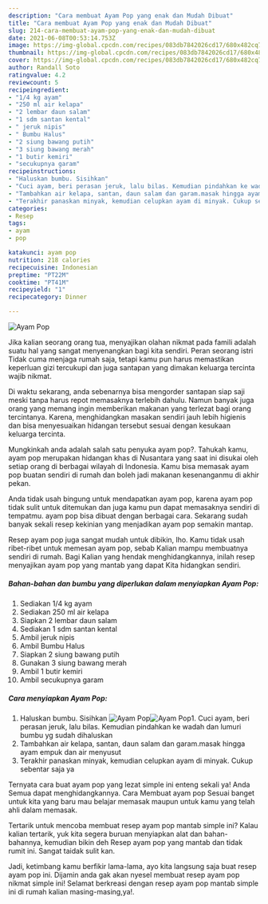 ```yaml
---
description: "Cara membuat Ayam Pop yang enak dan Mudah Dibuat"
title: "Cara membuat Ayam Pop yang enak dan Mudah Dibuat"
slug: 214-cara-membuat-ayam-pop-yang-enak-dan-mudah-dibuat
date: 2021-06-08T00:53:14.753Z
image: https://img-global.cpcdn.com/recipes/083db7842026cd17/680x482cq70/ayam-pop-foto-resep-utama.jpg
thumbnail: https://img-global.cpcdn.com/recipes/083db7842026cd17/680x482cq70/ayam-pop-foto-resep-utama.jpg
cover: https://img-global.cpcdn.com/recipes/083db7842026cd17/680x482cq70/ayam-pop-foto-resep-utama.jpg
author: Randall Soto
ratingvalue: 4.2
reviewcount: 5
recipeingredient:
- "1/4 kg ayam"
- "250 ml air kelapa"
- "2 lembar daun salam"
- "1 sdm santan kental"
- " jeruk nipis"
- " Bumbu Halus"
- "2 siung bawang putih"
- "3 siung bawang merah"
- "1 butir kemiri"
- "secukupnya garam"
recipeinstructions:
- "Haluskan bumbu. Sisihkan"
- "Cuci ayam, beri perasan jeruk, lalu bilas. Kemudian pindahkan ke wadah dan lumuri bumbu yg sudah dihaluskan"
- "Tambahkan air kelapa, santan, daun salam dan garam.masak hingga ayam empuk dan air menyusut"
- "Terakhir panaskan minyak, kemudian celupkan ayam di minyak. Cukup sebentar saja ya"
categories:
- Resep
tags:
- ayam
- pop

katakunci: ayam pop 
nutrition: 218 calories
recipecuisine: Indonesian
preptime: "PT22M"
cooktime: "PT41M"
recipeyield: "1"
recipecategory: Dinner

---
```



![Ayam Pop](https://img-global.cpcdn.com/recipes/083db7842026cd17/680x482cq70/ayam-pop-foto-resep-utama.jpg)

Jika kalian seorang orang tua, menyajikan olahan nikmat pada famili adalah suatu hal yang sangat menyenangkan bagi kita sendiri. Peran seorang istri Tidak cuma menjaga rumah saja, tetapi kamu pun harus memastikan keperluan gizi tercukupi dan juga santapan yang dimakan keluarga tercinta wajib nikmat.

Di waktu  sekarang, anda sebenarnya bisa mengorder santapan siap saji meski tanpa harus repot memasaknya terlebih dahulu. Namun banyak juga orang yang memang ingin memberikan makanan yang terlezat bagi orang tercintanya. Karena, menghidangkan masakan sendiri jauh lebih higienis dan bisa menyesuaikan hidangan tersebut sesuai dengan kesukaan keluarga tercinta. 



Mungkinkah anda adalah salah satu penyuka ayam pop?. Tahukah kamu, ayam pop merupakan hidangan khas di Nusantara yang saat ini disukai oleh setiap orang di berbagai wilayah di Indonesia. Kamu bisa memasak ayam pop buatan sendiri di rumah dan boleh jadi makanan kesenanganmu di akhir pekan.

Anda tidak usah bingung untuk mendapatkan ayam pop, karena ayam pop tidak sulit untuk ditemukan dan juga kamu pun dapat memasaknya sendiri di tempatmu. ayam pop bisa dibuat dengan berbagai cara. Sekarang sudah banyak sekali resep kekinian yang menjadikan ayam pop semakin mantap.

Resep ayam pop juga sangat mudah untuk dibikin, lho. Kamu tidak usah ribet-ribet untuk memesan ayam pop, sebab Kalian mampu membuatnya sendiri di rumah. Bagi Kalian yang hendak menghidangkannya, inilah resep menyajikan ayam pop yang mantab yang dapat Kita hidangkan sendiri.

<!--inarticleads1-->

##### Bahan-bahan dan bumbu yang diperlukan dalam menyiapkan Ayam Pop:

1. Sediakan 1/4 kg ayam
1. Sediakan 250 ml air kelapa
1. Siapkan 2 lembar daun salam
1. Sediakan 1 sdm santan kental
1. Ambil  jeruk nipis
1. Ambil  Bumbu Halus
1. Siapkan 2 siung bawang putih
1. Gunakan 3 siung bawang merah
1. Ambil 1 butir kemiri
1. Ambil secukupnya garam




<!--inarticleads2-->

##### Cara menyiapkan Ayam Pop:

1. Haluskan bumbu. Sisihkan
<img src="https://img-global.cpcdn.com/steps/4aad324a775d86bc/160x128cq70/ayam-pop-langkah-memasak-1-foto.jpg" alt="Ayam Pop"><img src="https://img-global.cpcdn.com/steps/6cd6fb3b91403e22/160x128cq70/ayam-pop-langkah-memasak-1-foto.jpg" alt="Ayam Pop">1. Cuci ayam, beri perasan jeruk, lalu bilas. Kemudian pindahkan ke wadah dan lumuri bumbu yg sudah dihaluskan
1. Tambahkan air kelapa, santan, daun salam dan garam.masak hingga ayam empuk dan air menyusut
1. Terakhir panaskan minyak, kemudian celupkan ayam di minyak. Cukup sebentar saja ya




Ternyata cara buat ayam pop yang lezat simple ini enteng sekali ya! Anda Semua dapat menghidangkannya. Cara Membuat ayam pop Sesuai banget untuk kita yang baru mau belajar memasak maupun untuk kamu yang telah ahli dalam memasak.

Tertarik untuk mencoba membuat resep ayam pop mantab simple ini? Kalau kalian tertarik, yuk kita segera buruan menyiapkan alat dan bahan-bahannya, kemudian bikin deh Resep ayam pop yang mantab dan tidak rumit ini. Sangat taidak sulit kan. 

Jadi, ketimbang kamu berfikir lama-lama, ayo kita langsung saja buat resep ayam pop ini. Dijamin anda gak akan nyesel membuat resep ayam pop nikmat simple ini! Selamat berkreasi dengan resep ayam pop mantab simple ini di rumah kalian masing-masing,ya!.

